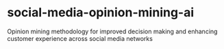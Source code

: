 # social-media-opinion-mining-ai
Opinion mining methodology for improved decision making and enhancing customer experience across social media networks
